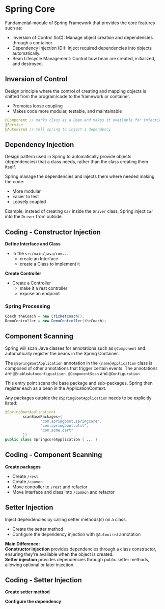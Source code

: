 # Spring Core

Fundamental module of Spring Framework that provides the core features such as:
- Inversion of Control (IoC): Manage object creation and dependencies through a container.
- Dependency Injection (DI): Inject required dependencies into objects automatically.
- Bean Lifecycle Management: Control how bean are created, initialized, and destroyed.

## Inversion of Control
Design principle where the control of creating and mapping objects is shifted from the program/code to the framework 
or container. 
- Promotes loose coupling
- Makes code more modular, testable, and maintainable

```java
@Component // marks class as a Bean and makes it available for injection
@Service
@Autowired // tell spring to inject a dependency
```
## Dependency Injection
Design pattern used in Spring to automatically provide objects (dependencies) that a class needs, rather than the 
class creating them itself.

Spring manage the dependencies and injects them where needed making the code:
- More modular
- Easier to test
- Loosely coupled

Example, instead of creating `Car` inside the `Driver` class, Spring inject `Car` into the `Driver` from outside.

## Coding - Constructor Injection
**Define Interface and Class**
- In the `src/main/java/com...` 
  - create an Interface 
  - create a Class to implement it

**Create Controller**
- Create a Controller 
  - make it a rest controller
  - expose an endpoint

### Spring Processing

```java
Coach theCoach = new CricketCoach();
DemoController = new DemoController(theCoach);
```

## Component Scanning
Spring will scan Java classes for annotations such as `@Component` and automatically register the beans in the 
Spring Container.

The `@SpringBootApplication` annotation in the `{name}Application` class is composed of other annotations that 
trigger certain events. The annotations are `@EnableAutoconfiguatiion`, `@ComponentScan` and `@Configuration`

This entry point scans the base package and sub-packages. Spring then register each as a bean in the ApplicationContext.

Any packages outside the `@SpringBootApplication` needs to be explicitly listed:

```java
@SpringBootApplication(
        scanBasePackages={
                "com.springboot,springcore",
                "com.springboot.util",
                "com.acme.cart"
        })
public class SpringcoreApplication { ... }
```

## Coding - Component Scanning
**Create packages**
- Create `/rest`
- Create `/common`
- Move controller to `/rest` and refactor
- Move interface and class into `/common` and refactor

## Setter Injection
Inject dependencies by calling setter methods(s) on a class.
- Create the setter method
- Configure the dependency injection with `@Autowired` annotation

**Main Difference:**  
**Constructor injection** provides dependencies through a class constructor, ensuring they're available when the 
object is created.  
**Setter injection** provides dependencies through public setter methods, allowing optional or later injection.

## Coding - Setter Injection
**Create setter method**

**Configure the dependency**
